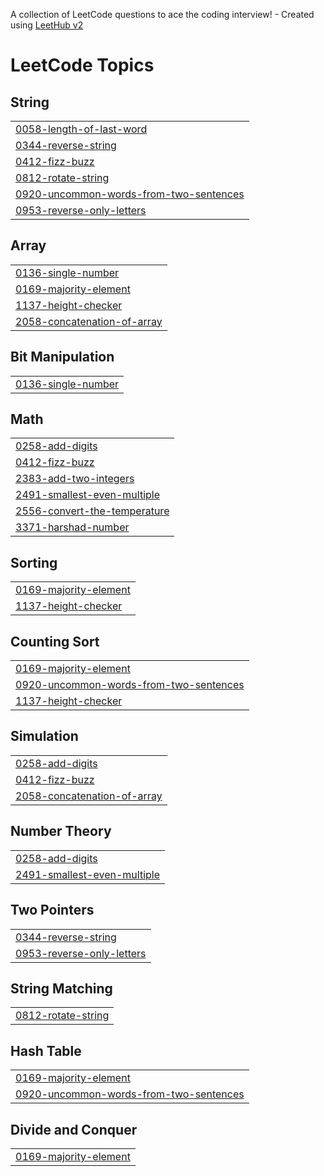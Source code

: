 A collection of LeetCode questions to ace the coding interview! - Created using [LeetHub v2](https://github.com/arunbhardwaj/LeetHub-2.0)
<!---LeetCode Topics Start-->
# LeetCode Topics
## String
|  |
| ------- |
| [0058-length-of-last-word](https://github.com/SNP711/LeetCode/tree/master/0058-length-of-last-word) |
| [0344-reverse-string](https://github.com/SNP711/LeetCode/tree/master/0344-reverse-string) |
| [0412-fizz-buzz](https://github.com/SNP711/LeetCode/tree/master/0412-fizz-buzz) |
| [0812-rotate-string](https://github.com/SNP711/LeetCode/tree/master/0812-rotate-string) |
| [0920-uncommon-words-from-two-sentences](https://github.com/SNP711/LeetCode/tree/master/0920-uncommon-words-from-two-sentences) |
| [0953-reverse-only-letters](https://github.com/SNP711/LeetCode/tree/master/0953-reverse-only-letters) |
## Array
|  |
| ------- |
| [0136-single-number](https://github.com/SNP711/LeetCode/tree/master/0136-single-number) |
| [0169-majority-element](https://github.com/SNP711/LeetCode/tree/master/0169-majority-element) |
| [1137-height-checker](https://github.com/SNP711/LeetCode/tree/master/1137-height-checker) |
| [2058-concatenation-of-array](https://github.com/SNP711/LeetCode/tree/master/2058-concatenation-of-array) |
## Bit Manipulation
|  |
| ------- |
| [0136-single-number](https://github.com/SNP711/LeetCode/tree/master/0136-single-number) |
## Math
|  |
| ------- |
| [0258-add-digits](https://github.com/SNP711/LeetCode/tree/master/0258-add-digits) |
| [0412-fizz-buzz](https://github.com/SNP711/LeetCode/tree/master/0412-fizz-buzz) |
| [2383-add-two-integers](https://github.com/SNP711/LeetCode/tree/master/2383-add-two-integers) |
| [2491-smallest-even-multiple](https://github.com/SNP711/LeetCode/tree/master/2491-smallest-even-multiple) |
| [2556-convert-the-temperature](https://github.com/SNP711/LeetCode/tree/master/2556-convert-the-temperature) |
| [3371-harshad-number](https://github.com/SNP711/LeetCode/tree/master/3371-harshad-number) |
## Sorting
|  |
| ------- |
| [0169-majority-element](https://github.com/SNP711/LeetCode/tree/master/0169-majority-element) |
| [1137-height-checker](https://github.com/SNP711/LeetCode/tree/master/1137-height-checker) |
## Counting Sort
|  |
| ------- |
| [0169-majority-element](https://github.com/SNP711/LeetCode/tree/master/0169-majority-element) |
| [0920-uncommon-words-from-two-sentences](https://github.com/SNP711/LeetCode/tree/master/0920-uncommon-words-from-two-sentences) |
| [1137-height-checker](https://github.com/SNP711/LeetCode/tree/master/1137-height-checker) |
## Simulation
|  |
| ------- |
| [0258-add-digits](https://github.com/SNP711/LeetCode/tree/master/0258-add-digits) |
| [0412-fizz-buzz](https://github.com/SNP711/LeetCode/tree/master/0412-fizz-buzz) |
| [2058-concatenation-of-array](https://github.com/SNP711/LeetCode/tree/master/2058-concatenation-of-array) |
## Number Theory
|  |
| ------- |
| [0258-add-digits](https://github.com/SNP711/LeetCode/tree/master/0258-add-digits) |
| [2491-smallest-even-multiple](https://github.com/SNP711/LeetCode/tree/master/2491-smallest-even-multiple) |
## Two Pointers
|  |
| ------- |
| [0344-reverse-string](https://github.com/SNP711/LeetCode/tree/master/0344-reverse-string) |
| [0953-reverse-only-letters](https://github.com/SNP711/LeetCode/tree/master/0953-reverse-only-letters) |
## String Matching
|  |
| ------- |
| [0812-rotate-string](https://github.com/SNP711/LeetCode/tree/master/0812-rotate-string) |
## Hash Table
|  |
| ------- |
| [0169-majority-element](https://github.com/SNP711/LeetCode/tree/master/0169-majority-element) |
| [0920-uncommon-words-from-two-sentences](https://github.com/SNP711/LeetCode/tree/master/0920-uncommon-words-from-two-sentences) |
## Divide and Conquer
|  |
| ------- |
| [0169-majority-element](https://github.com/SNP711/LeetCode/tree/master/0169-majority-element) |
<!---LeetCode Topics End-->